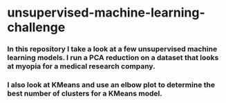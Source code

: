 # unsupervised-machine-learning-challenge

### In this repository I take a look at a few unsupervised machine learning models. I run a PCA reduction on a dataset that looks at myopia for a medical research company. 

### I also look at KMeans and use an elbow plot to determine the best number of clusters for a KMeans model. 